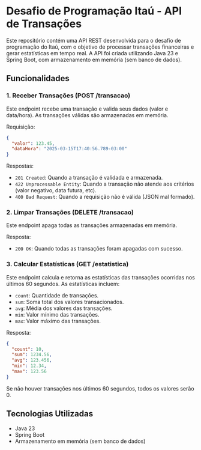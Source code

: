 # Desafio de Programação Itaú - API de Transações
Este repositório contém uma API REST desenvolvida para o desafio de programação do Itaú, com o objetivo de processar transações financeiras e gerar estatísticas em tempo real. A API foi criada utilizando Java 23 e Spring Boot, com armazenamento em memória (sem banco de dados).

## Funcionalidades

### 1. Receber Transações (POST /transacao)
Este endpoint recebe uma transação e valida seus dados (valor e data/hora). As transações válidas são armazenadas em memória.

Requisição:
```json
{
  "valor": 123.45,
  "dataHora": "2025-03-15T17:40:56.789-03:00"
}
```

Respostas:
- `201 Created`: Quando a transação é validada e armazenada.
- `422 Unprocessable Entity`: Quando a transação não atende aos critérios (valor negativo, data futura, etc).
- `400 Bad Request`: Quando a requisição não é válida (JSON mal formado).

### 2. Limpar Transações (DELETE /transacao)
Este endpoint apaga todas as transações armazenadas em memória.

Resposta:
- `200 OK`: Quando todas as transações foram apagadas com sucesso.

### 3. Calcular Estatísticas (GET /estatistica)
Este endpoint calcula e retorna as estatísticas das transações ocorridas nos últimos 60 segundos. As estatísticas incluem:

- `count`: Quantidade de transações.
- `sum`: Soma total dos valores transacionados.
- `avg`: Média dos valores das transações.
- `min`: Valor mínimo das transações.
- `max`: Valor máximo das transações.

Resposta:
```json
{
  "count": 10,
  "sum": 1234.56,
  "avg": 123.456,
  "min": 12.34,
  "max": 123.56
}
```

Se não houver transações nos últimos 60 segundos, todos os valores serão 0.

## Tecnologias Utilizadas

- Java 23
- Spring Boot
- Armazenamento em memória (sem banco de dados)
